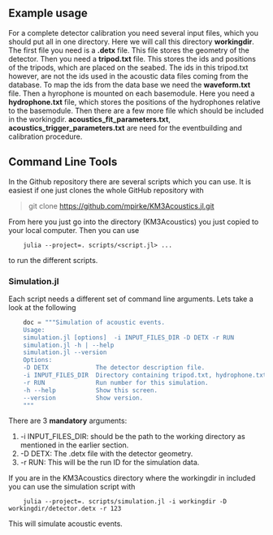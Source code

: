 ## Example usage
For a complete detector calibration you need several input files, which you should put all in one directory. Here we will call this directory **workingdir**. The first file you need is a **.detx** file. This file stores the geometry of the detector. Then you need a **tripod.txt** file. This stores the ids and positions of the tripods, which are placed on the seabed. The ids in this tripod.txt however, are not the ids used in the acoustic data files coming from the database. To map the ids from the data base we need the **waveform.txt** file. Then a hyrophone is mounted on each basemodule. Here you need a **hydrophone.txt** file, which stores the positions of the hydrophones relative to the basemodule. Then there are a few more file which should be included in the workingdir. **acoustics_fit_parameters.txt**, **acoustics_trigger_parameters.txt** are need for the eventbuilding and calibration procedure. 
## Command Line Tools
In the Github repository there are several scripts which you can use. It is easiest if one just clones the whole GitHub repository with

> git clone https://github.com/mpirke/KM3Acoustics.jl.git

From here you just go into the directory (KM3Acoustics) you just copied to your local computer. Then you can use
```shell
    julia --project=. scripts/<script.jl> ...
```
to run the different scripts.

### Simulation.jl
Each script needs a different set of command line arguments. Lets take a look at the following
```julia
    doc = """Simulation of acoustic events.
    Usage:
    simulation.jl [options]  -i INPUT_FILES_DIR -D DETX -r RUN
    simulation.jl -h | --help
    simulation.jl --version
    Options:
    -D DETX             The detector description file.
    -i INPUT_FILES_DIR  Directory containing tripod.txt, hydrophone.txt, waveform.txt
    -r RUN              Run number for this simulation.
    -h --help           Show this screen.
    --version           Show version.
    """
```
There are 3 **mandatory** arguments:
1. -i INPUT_FILES_DIR: should be the path to the working directory as mentioned in the earlier section.
2. -D DETX: The .detx file with the detector geometry.
3. -r RUN: This will be the run ID for the simulation data.

If you are in the KM3Acoustics directory where the workingdir in included you can use the simulation script with
```shell
    julia --project=. scripts/simulation.jl -i workingdir -D workingdir/detector.detx -r 123
```
This will simulate acoustic events.
